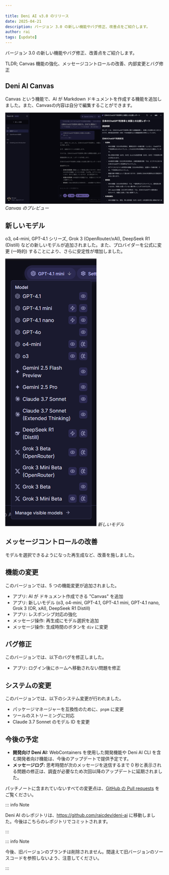 ```yaml
---

title: Deni AI v3.0 のリリース
date: 2025-04-21
description: バージョン 3.0 の新しい機能やバグ修正、改善点をご紹介します。
author: rai
tags: [update]
---
```


バージョン 3.0 の新しい機能やバグ修正、改善点をご紹介します。

TLDR; Canvas 機能の強化、メッセージコントロールの改善、内部変更とバグ修正

<!-- more -->

## Deni AI Canvas

Canvas という機能で、AI が Markdown ドキュメントを作成する機能を追加しました。また、Canvasの内容は自分で編集することができます。

![Canvas のプレビュー](canvas.png)
_Canvas のプレビュー_

## 新しいモデル

o3, o4-mini, GPT-4.1 シリーズ, Grok 3 (OpenRouter/xAI), DeepSeek R1 (Distill) などの新しいモデルが追加されました。また、プロバイダーを公式に変更 (一時的) することにより、さらに安定性が増加しました。

![新しいモデル](new-model.png)
_新しいモデル_

## メッセージコントロールの改善

モデルを選択できるようになった再生成など、改善を施しました。

## 機能の変更

このバージョンでは、5 つの機能変更が追加されました。

- アプリ: AI が ドキュメント作成できる "Canvas" を追加
- アプリ: 新しいモデル (o3, o4-mini, GPT-4.1, GPT-4.1 mini, GPT-4.1 nano, Grok 3 (OR, xAI), DeepSeek R1 Distill)
- アプリ: レスポンシブ対応の強化
- メッセージ操作: 再生成にモデル選択を追加
- メッセージ操作: 生成時間のボタンを `div` に変更

## バグ修正

このバージョンでは、以下のバグを修正しました。

- アプリ: ログイン後にホームへ移動されない問題を修正

## システムの変更

このバージョンでは、以下のシステム変更が行われました。

- パッケージマネージャーを互換性のために、`pnpm` に変更
- ツールのストリーミングに対応
- Claude 3.7 Sonnet のモデル ID を変更

## 今後の予定

- **開発向け Deni AI:** WebContainers を使用した開発機能や Deni AI CLI を含む開発者向け機能は、今後のアップデートで提供予定です。
- **メッセージログ:** 思考時間が次のメッセージを送信するまで 0 秒と表示される問題の修正は、調査が必要なため次回以降のアップデートに延期されました。


パッチノートに含まれていないすべての変更点は、[GitHub の Pull requests](https://github.com/raicdev/deni-ai/pull/22) をご覧ください。

::: info Note

Deni AI のレポジトリは、https://github.com/raicdev/deni-ai に移動しました。今後はこちらのレポジトリでコミットされます。

:::

::: info Note

今後、旧バージョンのブランチは削除されません。間違えて旧バージョンのソースコードを参照しないよう、注意してください。

:::
